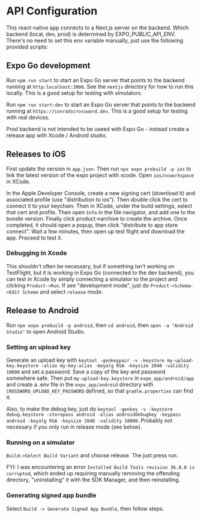 # API Configuration

This react-native app connects to a Next.js server on the backend. Which backend (local, dev, prod) is determined by EXPO_PUBLIC_API_ENV. There's no need to set this env variable manually, just use the following provided scripts:

## Expo Go development

Run `npm run start` to start an Expo Go server that points to the backend running at `http:localhost:3000`. See the `nextjs` directory for how to run this locally. This is a good setup for testing with simulators.

Run `npm run start:dev` to start an Expo Go server that points to the backend running at `https://conradscrossword.dev`. This is a good setup for testing with real devices. 

Prod backend is not intended to be useed with Expo Go - instead create a release app with Xcode / Android studio.

## Releases to iOS

First update the version in `app.json`. Then run `npx expo prebuild -p ios` to link the latest version of the expo project with xcode. Open `ios/xcworkspace` in XCode.

In the Apple Developer Console, create a new signing cert (download it) and associated profile (use "distribution to ios"). Then double click the cert to connect it to your keychain. Then in XCode, under the build settings, select that cert and profile. Then open `Info` in the file navigator, and add one to the bundle version. Finally click product->archive to create the archive. Once completed, it should open a popup, then click "distribute to app store connect". Wait a few minutes, then open up test flight and download the app. Proceed to test it.

### Debugging in Xcode

This shouldn't often be necessary, but if something isn't working on TestFlight, but it is working in Expo Go (connected to the dev backend), you can test in Xcode by simply connecting a simulator to the project and clicking `Product->Run`. If see "development mode", just do `Product->Schema->Edit Scheme` and select `release` mode.

## Release to Android

Run `npx expo prebuild -p android`, then `cd android`, then `open -a "Android Studio"` to open Android Studio.

### Setting an upload key

Generate an upload key with `keytool -genkeypair -v -keystore my-upload-key.keystore -alias my-key-alias -keyalg RSA -keysize 2048 -validity 10000` and set a password. Save a copy of the key and password somewhere safe. Then put `my-upload-key.keystore` in `expo_app/android/app` and create a .env file in the `expo_app/android` directory with `CROSSWORD_UPLOAD_KEY_PASSWORD` defined, so that `gradle.properties` can find it.

Also, to make the debug key, just do `keytool -genkey -v -keystore debug.keystore -storepass android -alias androiddebugkey -keypass android -keyalg RSA -keysize 2048 -validity 10000`. Probably not necessary if you only run in release mode (see below).

### Running on a simulator

`Build->Select Build Variant` and choose release. The just press run.

FYI: I was encountering an error `Installed Build Tools revision 36.0.0 is corrupted`, which ended up requiring manually removing the offending directory, "uninstalling" it with the SDK Manager, and then reinstalling.

### Generating signed app bundle

Select `Build -> Generate Signed App Bundle`, then follow steps.